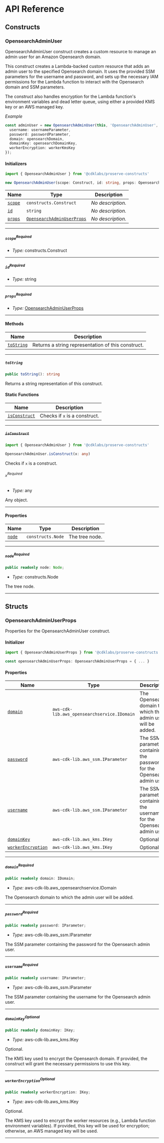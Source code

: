 # API Reference <a name="API Reference" id="api-reference"></a>

## Constructs <a name="Constructs" id="Constructs"></a>

### OpensearchAdminUser <a name="OpensearchAdminUser" id="@cdklabs/proserve-constructs.OpensearchAdminUser"></a>

OpensearchAdminUser construct creates a custom resource to manage an admin user for an Amazon Opensearch domain.

This construct creates a Lambda-backed custom resource that adds an admin user to the specified Opensearch domain.
It uses the provided SSM parameters for the username and password, and sets up the necessary IAM permissions
for the Lambda function to interact with the Opensearch domain and SSM parameters.

The construct also handles encryption for the Lambda function's environment variables and dead letter queue,
using either a provided KMS key or an AWS managed key.

*Example*

```typescript
const adminUser = new OpensearchAdminUser(this, 'OpensearchAdminUser', {
  username: usernameParameter,
  password: passwordParameter,
  domain: opensearchDomain,
  domainKey: opensearchDomainKey,
  workerEncryption: workerKmsKey
});
```


#### Initializers <a name="Initializers" id="@cdklabs/proserve-constructs.OpensearchAdminUser.Initializer"></a>

```typescript
import { OpensearchAdminUser } from '@cdklabs/proserve-constructs'

new OpensearchAdminUser(scope: Construct, id: string, props: OpensearchAdminUserProps)
```

| **Name** | **Type** | **Description** |
| --- | --- | --- |
| <code><a href="#@cdklabs/proserve-constructs.OpensearchAdminUser.Initializer.parameter.scope">scope</a></code> | <code>constructs.Construct</code> | *No description.* |
| <code><a href="#@cdklabs/proserve-constructs.OpensearchAdminUser.Initializer.parameter.id">id</a></code> | <code>string</code> | *No description.* |
| <code><a href="#@cdklabs/proserve-constructs.OpensearchAdminUser.Initializer.parameter.props">props</a></code> | <code><a href="#@cdklabs/proserve-constructs.OpensearchAdminUserProps">OpensearchAdminUserProps</a></code> | *No description.* |

---

##### `scope`<sup>Required</sup> <a name="scope" id="@cdklabs/proserve-constructs.OpensearchAdminUser.Initializer.parameter.scope"></a>

- *Type:* constructs.Construct

---

##### `id`<sup>Required</sup> <a name="id" id="@cdklabs/proserve-constructs.OpensearchAdminUser.Initializer.parameter.id"></a>

- *Type:* string

---

##### `props`<sup>Required</sup> <a name="props" id="@cdklabs/proserve-constructs.OpensearchAdminUser.Initializer.parameter.props"></a>

- *Type:* <a href="#@cdklabs/proserve-constructs.OpensearchAdminUserProps">OpensearchAdminUserProps</a>

---

#### Methods <a name="Methods" id="Methods"></a>

| **Name** | **Description** |
| --- | --- |
| <code><a href="#@cdklabs/proserve-constructs.OpensearchAdminUser.toString">toString</a></code> | Returns a string representation of this construct. |

---

##### `toString` <a name="toString" id="@cdklabs/proserve-constructs.OpensearchAdminUser.toString"></a>

```typescript
public toString(): string
```

Returns a string representation of this construct.

#### Static Functions <a name="Static Functions" id="Static Functions"></a>

| **Name** | **Description** |
| --- | --- |
| <code><a href="#@cdklabs/proserve-constructs.OpensearchAdminUser.isConstruct">isConstruct</a></code> | Checks if `x` is a construct. |

---

##### ~~`isConstruct`~~ <a name="isConstruct" id="@cdklabs/proserve-constructs.OpensearchAdminUser.isConstruct"></a>

```typescript
import { OpensearchAdminUser } from '@cdklabs/proserve-constructs'

OpensearchAdminUser.isConstruct(x: any)
```

Checks if `x` is a construct.

###### `x`<sup>Required</sup> <a name="x" id="@cdklabs/proserve-constructs.OpensearchAdminUser.isConstruct.parameter.x"></a>

- *Type:* any

Any object.

---

#### Properties <a name="Properties" id="Properties"></a>

| **Name** | **Type** | **Description** |
| --- | --- | --- |
| <code><a href="#@cdklabs/proserve-constructs.OpensearchAdminUser.property.node">node</a></code> | <code>constructs.Node</code> | The tree node. |

---

##### `node`<sup>Required</sup> <a name="node" id="@cdklabs/proserve-constructs.OpensearchAdminUser.property.node"></a>

```typescript
public readonly node: Node;
```

- *Type:* constructs.Node

The tree node.

---


## Structs <a name="Structs" id="Structs"></a>

### OpensearchAdminUserProps <a name="OpensearchAdminUserProps" id="@cdklabs/proserve-constructs.OpensearchAdminUserProps"></a>

Properties for the OpensearchAdminUser construct.

#### Initializer <a name="Initializer" id="@cdklabs/proserve-constructs.OpensearchAdminUserProps.Initializer"></a>

```typescript
import { OpensearchAdminUserProps } from '@cdklabs/proserve-constructs'

const opensearchAdminUserProps: OpensearchAdminUserProps = { ... }
```

#### Properties <a name="Properties" id="Properties"></a>

| **Name** | **Type** | **Description** |
| --- | --- | --- |
| <code><a href="#@cdklabs/proserve-constructs.OpensearchAdminUserProps.property.domain">domain</a></code> | <code>aws-cdk-lib.aws_opensearchservice.IDomain</code> | The Opensearch domain to which the admin user will be added. |
| <code><a href="#@cdklabs/proserve-constructs.OpensearchAdminUserProps.property.password">password</a></code> | <code>aws-cdk-lib.aws_ssm.IParameter</code> | The SSM parameter containing the password for the Opensearch admin user. |
| <code><a href="#@cdklabs/proserve-constructs.OpensearchAdminUserProps.property.username">username</a></code> | <code>aws-cdk-lib.aws_ssm.IParameter</code> | The SSM parameter containing the username for the Opensearch admin user. |
| <code><a href="#@cdklabs/proserve-constructs.OpensearchAdminUserProps.property.domainKey">domainKey</a></code> | <code>aws-cdk-lib.aws_kms.IKey</code> | Optional. |
| <code><a href="#@cdklabs/proserve-constructs.OpensearchAdminUserProps.property.workerEncryption">workerEncryption</a></code> | <code>aws-cdk-lib.aws_kms.IKey</code> | Optional. |

---

##### `domain`<sup>Required</sup> <a name="domain" id="@cdklabs/proserve-constructs.OpensearchAdminUserProps.property.domain"></a>

```typescript
public readonly domain: IDomain;
```

- *Type:* aws-cdk-lib.aws_opensearchservice.IDomain

The Opensearch domain to which the admin user will be added.

---

##### `password`<sup>Required</sup> <a name="password" id="@cdklabs/proserve-constructs.OpensearchAdminUserProps.property.password"></a>

```typescript
public readonly password: IParameter;
```

- *Type:* aws-cdk-lib.aws_ssm.IParameter

The SSM parameter containing the password for the Opensearch admin user.

---

##### `username`<sup>Required</sup> <a name="username" id="@cdklabs/proserve-constructs.OpensearchAdminUserProps.property.username"></a>

```typescript
public readonly username: IParameter;
```

- *Type:* aws-cdk-lib.aws_ssm.IParameter

The SSM parameter containing the username for the Opensearch admin user.

---

##### `domainKey`<sup>Optional</sup> <a name="domainKey" id="@cdklabs/proserve-constructs.OpensearchAdminUserProps.property.domainKey"></a>

```typescript
public readonly domainKey: IKey;
```

- *Type:* aws-cdk-lib.aws_kms.IKey

Optional.

The KMS key used to encrypt the Opensearch domain.
If provided, the construct will grant the necessary permissions to use this key.

---

##### `workerEncryption`<sup>Optional</sup> <a name="workerEncryption" id="@cdklabs/proserve-constructs.OpensearchAdminUserProps.property.workerEncryption"></a>

```typescript
public readonly workerEncryption: IKey;
```

- *Type:* aws-cdk-lib.aws_kms.IKey

Optional.

The KMS key used to encrypt the worker resources (e.g., Lambda function environment variables).
If provided, this key will be used for encryption; otherwise, an AWS managed key will be used.

---



